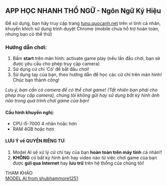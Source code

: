 ## APP HỌC NHANH THỔ NGỮ - Ngôn Ngữ Ký Hiệu

Để sử dụng, bạn hãy truy cập trang [tunu.quocanh.net](https://tunu.quocanh.net) trên vi tính cá nhân, khuyến khích sử dụng trình duyệt Chrome (mobile chưa hỗ trợ hoàn toàn, nhưng bạn có thể thử)

### Hướng dẫn chơi:  
1. Bấm **start** trên màn hình: activate game play (nếu lần đầu chơi, bạn sẽ được yêu cầu cho phép truy cập camera)
2. Sử dụng cử chỉ ‘Có’ để bắt đầu chơi!  
3. Sử dụng tay của bạn, theo hướng dẫn để học các cử chỉ trên màn hình!  
Chúc bạn thành công!  

*Lưu ý, bạn cần có camera để có thể chơi game! (Tất nhiên bạn phải cho phép truy cập camera), chúng tôi không gửi hay sử dụng bất kỳ hình ảnh nào trong quá trình chơi game của bạn!*

#### Cấu hình khuyến nghị:  
- CPU i5-7000 4 nhân hoặc hơn
- RAM 4GB hoặc hơn


#### LƯU Ý về **QUYỀN RIÊNG TƯ**:  
1. Model AI sẽ xử lý cử chỉ tay của bạn **hoàn toàn trên máy tính** cá nhân!! 
2. **KHÔNG** có bất kỳ hình ảnh hay video nào từ việc chơi game của bạn được **gửi qua Internet** hay **lưu trữ** trên hệ thống của chúng tôi!




THAM KHẢO  
[MODEL AI from shubhammore1251](https://github.com/shubhammore1251/Sign-Language-Recognition-Using-Mediapipe-and-React)